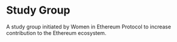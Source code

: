 # Study Group
A study group initiated by Women in Ethereum Protocol to increase contribution to the Ethereum ecosystem.
